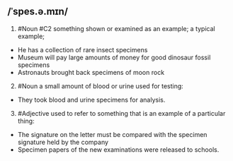 ## /ˈspes.ə.mɪn/  
1. #Noun
#C2
something shown or examined as an example; a typical example;

- He has a collection of rare insect specimens
- Museum will pay large amounts of money for good dinosaur fossil specimens
- Astronauts brought back specimens of moon rock

2. #Noun 
a small amount of blood or urine used for testing:

- They took blood and urine specimens for analysis.

3. #Adjective 
used to refer to something that is an example of a particular thing:

- The signature on the letter must be compared with the specimen signature held by the company
- Specimen papers of the new examinations were released to schools.